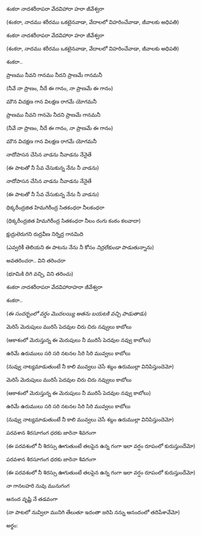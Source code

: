 శంకరా నాదశరీరాపరా వేదవిహారా హరా జీవేశ్వరా 

(శంకరా, నాదము శరీరము ఒకటైనవాడా, వేదాలలో విహరించేవాడా, జీవాలకు అధిపతి)

శంకరా నాదశరీరాపరా వేదవిహారా హరా జీవేశ్వరా 

(శంకరా, నాదము శరీరము ఒకటైనవాడా, వేదాలలో విహరించేవాడా, జీవాలకు అధిపతి)

శంకరా.. 







ప్రాణము నీవని గానము నీదని ప్రాణమే గానమనీ

(నీవే నా ప్రాణం, నీదే ఈ గానం, నా ప్రాణమే ఈ గానం) 

మౌన విచక్షణ గాన విలక్షణ రాగమే యోగమనీ 

ప్రాణము నీవని గానమె నీదని ప్రాణమే గానమనీ

(నీవే నా ప్రాణం, నీదే ఈ గానం, నా ప్రాణమే ఈ గానం)

మౌన విచక్షణ గాన విలక్షణ రాగమే యోగమనీ 





నాదోపాసన చేసిన వాడను నీవాడను నేనైతే

(ఈ పాటతో నీ సేవ చేసుకున్న నేను నీ వాడను)

నాదోపాసన చేసిన వాడను నీవాడను నేనైతే

(ఈ పాటతో నీ సేవ చేసుకున్న నేను నీ వాడను)

ధిక్కరీంద్రజిత హిమగిరీంద్ర సితకంధరా నీలకంధరా

(ధిక్కరీంద్రజిత హిమగిరీంద్ర సితకంధరా నీలం రంగు కంఠం కలవాదా)

క్షుద్రులెరుగని రుద్రవీణ నిర్నిద్ర గానమిది 

(ఎవ్వరికీ తెలియని ఈ పాటను నేను నీ కోసం *నిద్రలేకుండా* పాడుతున్నాను)

అవతరించరా.. విని తరించరా 

(భూమికి దిగి వచ్చి, విని తరించు)




శంకరా నాదశరీరాపరా వేదవిహారాహరా జీవేశ్వరా 

శంకరా.. 















(*ఈ సందర్భంలో వర్షం మొదలయ్యి అతను బయటకి వచ్చి పాడుతాడు*)

మెరిసే మెరుపులు మురిసే పెదవుల చిరు చిరు నవ్వులు కాబోలు 

(ఆకాశంలో మెరుస్తున్న ఈ మెరుపులు నీ మురిసే పెదవుల నవ్వు కాబోలు)

ఉరిమే ఉరుములు సరి సరి నటనల సిరి సిరి మువ్వలు కాబోలు

(నువ్వు నాట్యమాడుతుంటే నీ కాలి మువ్వలు చెసే శబ్దం ఉరుముల్లా వినిపిస్తుందెమో)

మెరిసే మెరుపులు మురిసే పెదవుల చిరు చిరు నవ్వులు కాబోలు 

(ఆకాశంలో మెరుస్తున్న ఈ మెరుపులు నీ మురిసే పెదవుల నవ్వు కాబోలు)

ఉరిమే ఉరుములు సరి సరి నటనల సిరి సిరి మువ్వలు కాబోలు

(నువ్వు నాట్యమాడుతుంటే నీ కాలి మువ్వలు చెసే శబ్దం ఉరుముల్లా వినిపిస్తుందెమో)

పరవశాన శిరసూగంగ ధరకు జారెనా శివగంగా 

(ఈ పరవశంలో నీ శిరస్సు ఊగుతుంటే తలపైన ఉన్న గంగా ఇలా వర్షం రూపంలో కురుస్తుందేమో)

పరవశాన శిరసూగంగ ధరకు జారెనా శివగంగా 

(ఈ పరవశంలో నీ శిరస్సు ఊగుతుంటే తలపైన ఉన్న గంగా ఇలా వర్షం రూపంలో కురుస్తుందేమో)

నా గానలహరి నువు మునుగంగ 

ఆనంద వృష్టి నే తడవంగా 

(నా పాటలో నువ్విలా మునిగి తేలుతూ ఇదంతా జరిపి నన్ను ఆనందంలో తదిపేశావేమో)


అర్థం: 

 

